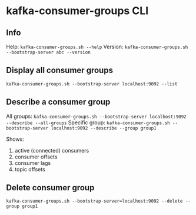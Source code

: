 # kafka-consumer-groups CLI

## Info
Help: `kafka-consumer-groups.sh --help`
Version: `kafka-consumer-groups.sh --bootstrap-server abc --version`

## Display all consumer groups
`kafka-consumer-groups.sh --bootstrap-server localhost:9092 --list`

## Describe a consumer group
All groups: `kafka-consumer-groups.sh --bootstrap-server localhost:9092 --describe --all-groups`
Specific group: `kafka-consumer-groups.sh --bootstrap-server localhost:9092 --describe --group group1`

Shows: 
1. active (connected) consumers
2. consumer offsets
3. consumer lags
4. topic offsets

## Delete consumer group
`kafka-consumer-groups.sh --bootstrap-server=localhost:9092 --delete --group group1`

